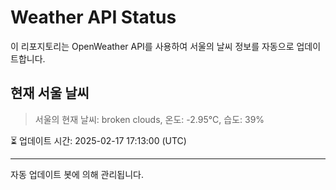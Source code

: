 
# Weather API Status

이 리포지토리는 OpenWeather API를 사용하여 서울의 날씨 정보를 자동으로 업데이트합니다.

## 현재 서울 날씨
> 서울의 현재 날씨: broken clouds, 온도: -2.95°C, 습도: 39%

⏳ 업데이트 시간: 2025-02-17 17:13:00 (UTC)

---
자동 업데이트 봇에 의해 관리됩니다.
